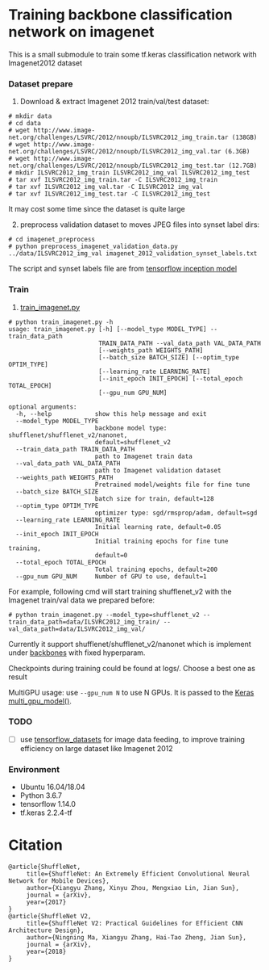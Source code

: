 # Training backbone classification network on imagenet

This is a small submodule to train some tf.keras classification network with Imagenet2012 dataset

### Dataset prepare
1. Download & extract Imagenet 2012 train/val/test dataset:

```
# mkdir data
# cd data
# wget http://www.image-net.org/challenges/LSVRC/2012/nnoupb/ILSVRC2012_img_train.tar (138GB)
# wget http://www.image-net.org/challenges/LSVRC/2012/nnoupb/ILSVRC2012_img_val.tar (6.3GB)
# wget http://www.image-net.org/challenges/LSVRC/2012/nnoupb/ILSVRC2012_img_test.tar (12.7GB)
# mkdir ILSVRC2012_img_train ILSVRC2012_img_val ILSVRC2012_img_test
# tar xvf ILSVRC2012_img_train.tar -C ILSVRC2012_img_train
# tar xvf ILSVRC2012_img_val.tar -C ILSVRC2012_img_val
# tar xvf ILSVRC2012_img_test.tar -C ILSVRC2012_img_test
```

It may cost some time since the dataset is quite large

2. preprocess validation dataset to moves JPEG files into synset label dirs:

```
# cd imagenet_preprocess
# python preprocess_imagenet_validation_data.py ../data/ILSVRC2012_img_val imagenet_2012_validation_synset_labels.txt
```

The script and synset labels file are from [tensorflow inception model](https://github.com/tensorflow/models/tree/master/research/inception/inception/data)

### Train
1. [train_imagenet.py](https://github.com/david8862/keras-YOLOv3-model-set/blob/master/yolo3/models/backbones/imagenet_training/train_imagenet.py)
```
# python train_imagenet.py -h
usage: train_imagenet.py [-h] [--model_type MODEL_TYPE] --train_data_path
                         TRAIN_DATA_PATH --val_data_path VAL_DATA_PATH
                         [--weights_path WEIGHTS_PATH]
                         [--batch_size BATCH_SIZE] [--optim_type OPTIM_TYPE]
                         [--learning_rate LEARNING_RATE]
                         [--init_epoch INIT_EPOCH] [--total_epoch TOTAL_EPOCH]
                         [--gpu_num GPU_NUM]

optional arguments:
  -h, --help            show this help message and exit
  --model_type MODEL_TYPE
                        backbone model type: shufflenet/shufflenet_v2/nanonet,
                        default=shufflenet_v2
  --train_data_path TRAIN_DATA_PATH
                        path to Imagenet train data
  --val_data_path VAL_DATA_PATH
                        path to Imagenet validation dataset
  --weights_path WEIGHTS_PATH
                        Pretrained model/weights file for fine tune
  --batch_size BATCH_SIZE
                        batch size for train, default=128
  --optim_type OPTIM_TYPE
                        optimizer type: sgd/rmsprop/adam, default=sgd
  --learning_rate LEARNING_RATE
                        Initial learning rate, default=0.05
  --init_epoch INIT_EPOCH
                        Initial training epochs for fine tune training,
                        default=0
  --total_epoch TOTAL_EPOCH
                        Total training epochs, default=200
  --gpu_num GPU_NUM     Number of GPU to use, default=1
```

For example, following cmd will start training shufflenet_v2 with the Imagenet train/val data we prepared before:

```
# python train_imagenet.py --model_type=shufflenet_v2 --train_data_path=data/ILSVRC2012_img_train/ --val_data_path=data/ILSVRC2012_img_val/
```


Currently it support shufflenet/shufflenet_v2/nanonet which is implement under [backbones](https://github.com/david8862/keras-YOLOv3-model-set/tree/master/yolo3/models/backbones) with fixed hyperparam.

Checkpoints during training could be found at logs/. Choose a best one as result

MultiGPU usage: use `--gpu_num N` to use N GPUs. It is passed to the [Keras multi_gpu_model()](https://keras.io/utils/#multi_gpu_model).


### TODO
- [ ] use [tensorflow_datasets](https://github.com/tensorflow/datasets) for image data feeding, to improve training efficiency on large dataset like Imagenet 2012


### Environment
- Ubuntu 16.04/18.04
- Python 3.6.7
- tensorflow 1.14.0
- tf.keras 2.2.4-tf


# Citation
```
@article{ShuffleNet,
     title={ShuffleNet: An Extremely Efficient Convolutional Neural Network for Mobile Devices},
     author={Xiangyu Zhang, Xinyu Zhou, Mengxiao Lin, Jian Sun},
     journal = {arXiv},
     year={2017}
}
@article{ShuffleNet V2,
     title={ShuffleNet V2: Practical Guidelines for Efficient CNN Architecture Design},
     author={Ningning Ma, Xiangyu Zhang, Hai-Tao Zheng, Jian Sun},
     journal = {arXiv},
     year={2018}
}
```
